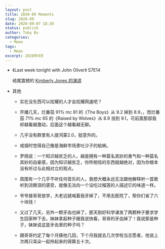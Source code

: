 ```yaml
---
layout: post
title: 2020-09 Moments
slug: 2020-09
date: 2020-09-07 18:30
status: publish
author: Toby Bu
categories:
  - Memo
tags:
  - Memo
excerpt: 2020年9月
---
```



- 《Last week tonight with John Oliver》 S7E14

  结尾震撼的 [Kimberly Jones 的演讲](https://www.youtube.com/watch?v=llci8MVh8J4&t=11s)

- 其他

  - 实在没东西可以炫耀的人才会炫耀网速吧？

  - 开播几天，烂番茄 91% mc 81 的《The Boys》从 9.2 掉到 8.9，，而烂番茄 71% mc 65 的《Raised by Wolves》从 8.9 涨到 9.1，可前面那部我却越看越激动，后面这个越看越无聊。

  - 几乎没有群里有人提鸿蒙2.0，挺意外的。

  - 戒烟时觉得自己像是海鲜市场里吐沙子的蛤蜊。

  - 罗翔说：一个知识越贫乏的人，越是拥有一种莫名其妙的勇气和一种莫名其妙的自豪感，因为知识越贫乏，你所相信的东西就越绝对，因为你根本没有听过与此相对立的观点。

  - 周围有一个几乎不听任何音乐的人，我想大概永远无法跟他解释听一首歌听到流眼泪的感受，就像无法向一个没吃过榴莲的人描述它的味道一样。

  - 爷爷接哥哥放学，大老远就喊着我牙掉了，不用去医院了，帮你们省了六十块钱！

  - 又过了几天，另外一颗牙齿也掉了，那天刚好科学课发了两颗种子要求学生回家种下去，妹妹拿起种子跟我说快看，哥哥的牙齿掉了！我说那是种子，妹妹说这是牙齿里的种子吗？

  - 跟哥哥约定了每个月揍他几回，下个月我就去几次学校当志愿者，他说上次两只耳朵一起拎起来的得算五十次。

